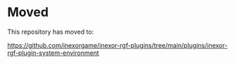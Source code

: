 # Moved

This repository has moved to:

https://github.com/inexorgame/inexor-rgf-plugins/tree/main/plugins/inexor-rgf-plugin-system-environment
